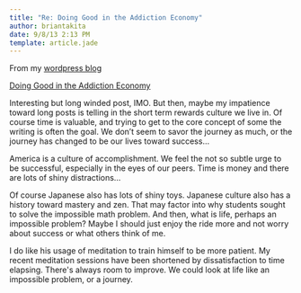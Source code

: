 ```yaml
---
title: "Re: Doing Good in the Addiction Economy"
author: briantakita
date: 9/8/13 2:13 PM
template: article.jade
---
```


From my [wordpress blog](http://briantakita.wordpress.com/2013/09/08/doing-good-in-the-addiction-economy/)

[Doing Good in the Addiction Economy](http://kajsotala.fi/2013/09/doing-good-in-the-addiction-economy/)

Interesting but long winded post, IMO. But then, maybe my impatience toward long posts is telling in the short term rewards culture we live in. Of course time is valuable, and trying to get to the core concept of some the writing is often the goal. We don’t seem to savor the journey as much, or the journey has changed to be our lives toward success…

<span class="more"></span>

America is a culture of accomplishment. We feel the not so subtle urge to be successful, especially in the eyes of our peers. Time is money and there are lots of shiny distractions…

Of course Japanese also has lots of shiny toys. Japanese culture also has a history toward mastery and zen. That may factor into why students sought to solve the impossible math problem. And then, what is life, perhaps an impossible problem? Maybe I should just enjoy the ride more and not worry about success or what others think of me.

I do like his usage of meditation to train himself to be more patient. My recent meditation sessions have been shortened by dissatisfaction to time elapsing. There's always room to improve. We could look at life like an impossible problem, or a journey.
